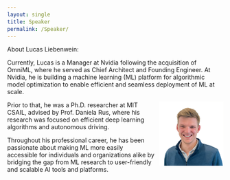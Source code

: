 ```yaml
---
layout: single
title: Speaker
permalink: /Speaker/
---
```

  
About Lucas Liebenwein:

Currently, Lucas  is a Manager at Nvidia following the acquisition of OmniML, where he served as Chief Architect and Founding Engineer. At Nvidia, he is building a machine learning (ML) platform for algorithmic model optimization to enable efficient and seamless deployment of ML at scale.

<img src="/assets/images/lucasphoto.jpg" alt="Lucas Liebenwein" 
            style="float: right; width: 150px; height: auto; margin: 0 0 10px 10px;">
            
Prior to that, he was a Ph.D. researcher at MIT CSAIL, advised by Prof. Daniela Rus, where his research was focused on efficient deep learning algorithms and autonomous driving.

Throughout his professional career, he has been passionate about making ML more easily accessible for individuals and organizations alike by bridging the gap from ML research to user-friendly and scalable AI tools and platforms.



